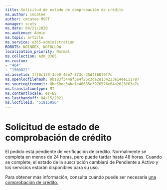 ```yaml
---
title: Solicitud de estado de comprobación de crédito
ms.author: cmcatee
author: cmcatee-MSFT
manager: scotv
ms.date: 04/21/2020
ms.audience: Admin
ms.topic: article
ms.service: o365-administration
ROBOTS: NOINDEX, NOFOLLOW
localization_priority: Normal
ms.collection: Adm_O365
ms.custom:
- "464"
- "1500022"
ms.assetid: 1ff0c139-3ce0-46e7-873c-35d4f60f9f7c
ms.openlocfilehash: 9b183f344af3e4f26c3da2e134223e14ee111787
ms.sourcegitcommit: 8bc60ec34bc1e40685e3976576e04a2623f63a7c
ms.translationtype: MT
ms.contentlocale: es-ES
ms.lasthandoff: 04/15/2021
ms.locfileid: "51815956"
---
```

# <a name="credit-check-status-request"></a>Solicitud de estado de comprobación de crédito

El pedido está pendiente de verificación de crédito. Normalmente se completa en menos de 24 horas, pero puede tardar hasta 48 horas. Cuando se complete, el estado de la suscripción cambiará de Pendiente a Activo y los servicios estarán disponibles para su uso.

Para obtener más información, consulta cuándo puede ser necesaria [una comprobación de crédito.](https://docs.microsoft.com/microsoft-365/commerce/billing-and-payments/pay-for-your-subscription?view=o365-worldwide#pay-by-invoice-check-or-eft)
